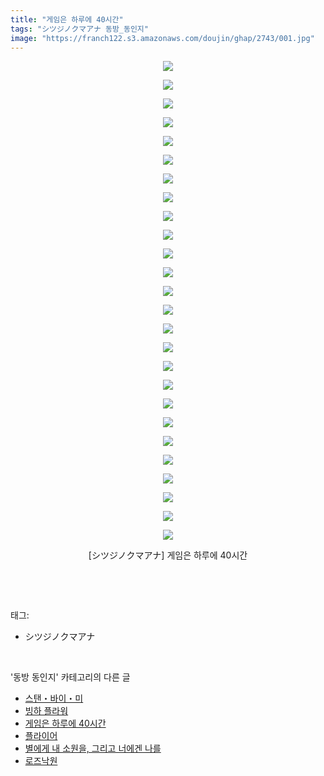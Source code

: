 ```yaml
---
title: "게임은 하루에 40시간"
tags: "シツジノクマアナ 동방_동인지"
image: "https://franch122.s3.amazonaws.com/doujin/ghap/2743/001.jpg"
---
```

<div class="article">
<p style="text-align: center; clear: none; float: none;"><img src="{{ site.imgserver4 }}/ghap/2743/001.jpg"/></p>
<p style="text-align: center; clear: none; float: none;"><img src="{{ site.imgserver4 }}/ghap/2743/002.jpg"/></p>
<p style="text-align: center; clear: none; float: none;"><img src="{{ site.imgserver4 }}/ghap/2743/003.jpg"/></p>
<p style="text-align: center; clear: none; float: none;"><img src="{{ site.imgserver4 }}/ghap/2743/004.jpg"/></p>
<p style="text-align: center; clear: none; float: none;"><img src="{{ site.imgserver4 }}/ghap/2743/005.jpg"/></p>
<p style="text-align: center; clear: none; float: none;"><img src="{{ site.imgserver4 }}/ghap/2743/006.jpg"/></p>
<p style="text-align: center; clear: none; float: none;"><img src="{{ site.imgserver4 }}/ghap/2743/007.jpg"/></p>
<p style="text-align: center; clear: none; float: none;"><img src="{{ site.imgserver4 }}/ghap/2743/008.jpg"/></p>
<p style="text-align: center; clear: none; float: none;"><img src="{{ site.imgserver4 }}/ghap/2743/009.jpg"/></p>
<p style="text-align: center; clear: none; float: none;"><img src="{{ site.imgserver4 }}/ghap/2743/010.jpg"/></p>
<p style="text-align: center; clear: none; float: none;"><img src="{{ site.imgserver4 }}/ghap/2743/011.jpg"/></p>
<p style="text-align: center; clear: none; float: none;"><img src="{{ site.imgserver4 }}/ghap/2743/012.jpg"/></p>
<p style="text-align: center; clear: none; float: none;"><img src="{{ site.imgserver4 }}/ghap/2743/013.jpg"/></p>
<p style="text-align: center; clear: none; float: none;"><img src="{{ site.imgserver4 }}/ghap/2743/014.jpg"/></p>
<p style="text-align: center; clear: none; float: none;"><img src="{{ site.imgserver4 }}/ghap/2743/015.jpg"/></p>
<p style="text-align: center; clear: none; float: none;"><img src="{{ site.imgserver4 }}/ghap/2743/016.jpg"/></p>
<p style="text-align: center; clear: none; float: none;"><img src="{{ site.imgserver4 }}/ghap/2743/017.jpg"/></p>
<p style="text-align: center; clear: none; float: none;"><img src="{{ site.imgserver4 }}/ghap/2743/018.jpg"/></p>
<p style="text-align: center; clear: none; float: none;"><img src="{{ site.imgserver4 }}/ghap/2743/019.jpg"/></p>
<p style="text-align: center; clear: none; float: none;"><img src="{{ site.imgserver4 }}/ghap/2743/020.jpg"/></p>
<p style="text-align: center; clear: none; float: none;"><img src="{{ site.imgserver4 }}/ghap/2743/021.jpg"/></p>
<p style="text-align: center; clear: none; float: none;"><img src="{{ site.imgserver4 }}/ghap/2743/022.jpg"/></p>
<p style="text-align: center; clear: none; float: none;"><img src="{{ site.imgserver4 }}/ghap/2743/023.jpg"/></p>
<p style="text-align: center; clear: none; float: none;"><img src="{{ site.imgserver4 }}/ghap/2743/024.jpg"/></p>
<p style="text-align: center; clear: none; float: none;"><img src="{{ site.imgserver4 }}/ghap/2743/025.jpg"/></p>
<p style="text-align: center; clear: none; float: none;"><img src="{{ site.imgserver4 }}/ghap/2743/026.jpg"/></p>
<p style="text-align: center; clear: none; float: none;">[シツジノクマアナ] 게임은 하루에 40시간</p>
<p><br/></p>
</div><br/>
<div class="tagTrail">
<p>태그: </p>
<ul>
<li>シツジノクマアナ</li>
</ul>
</div><br/>
<div class="another">
<p>'동방 동인지' 카테고리의 다른 글</p>
<ul>
<li><a href="/ghap_2745">스탠・바이・미</a></li>
<li><a href="/ghap_2744">빙하 플라워</a></li>
<li><a href="/ghap_2743">게임은 하루에 40시간</a></li>
<li><a href="/ghap_2742">플라이어</a></li>
<li><a href="/ghap_2741">별에게 내 소원을, 그리고 너에겐 나를</a></li>
<li><a href="/ghap_2740">로즈낙원</a></li>
</ul>
</div><br/>
<div class="cb_module cb_fluid">
<div class="cb_wrt cb_profile">
</div><!-- commentList close -->
</div><br/>
